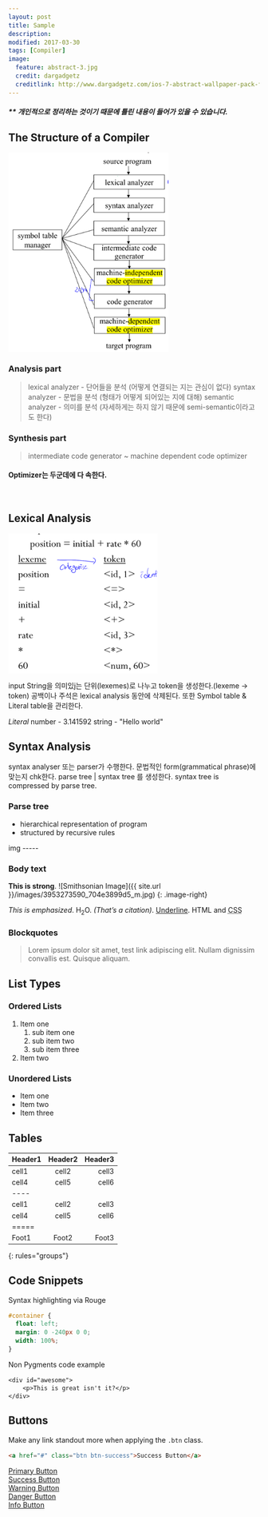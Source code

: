 ```yaml
---
layout: post
title: Sample
description:
modified: 2017-03-30
tags: [Compiler]
image:
  feature: abstract-3.jpg
  credit: dargadgetz
  creditlink: http://www.dargadgetz.com/ios-7-abstract-wallpaper-pack-for-iphone-5-and-ipod-touch-retina/
---
```

##### ** 개인적으로 정리하는 것이기 때문에 틀린 내용이 들어가 있을 수 있습니다.

## The Structure of a Compiler

<img src="/images/compiler/structureCompiler.png" height="400px" align="center" />


### Analysis part
> lexical analyzer - 단어들을 분석 (어떻게 연결되는 지는 관심이 없다)
> syntax analyzer - 문법을 분석 (형태가 어떻게 되어있는 지에 대해)
> semantic analyzer - 의미를 분석 (자세하게는 하지 않기 때문에 semi-semantic이라고도 한다)
### Synthesis part
> intermediate code generator ~ machine dependent code optimizer
#### Optimizer는 두군데에 다 속한다.
<br />

## Lexical Analysis

<img src="/images/compiler/lexical.png" height="280px" align = "center" />

input String을 의미있j는 단위(lexemes)로 나누고 token을 생성한다.(lexeme -> token)
공백이나 주석은 lexical analysis 동안에 삭제된다.
또한 Symbol table & Literal table을 관리한다.

*Literal*
number - 3.141592
string - "Hello world"



## Syntax Analysis

syntax analyser 또는 parser가 수행한다.
문법적인 form(grammatical phrase)에 맞는지 chk한다.
parse tree | syntax tree 를 생성한다.
syntax tree is compressed by parse tree.

### Parse tree
* hierarchical representation of program
* structured by recursive rules

img  -----







### Body text

**This is strong**.
![Smithsonian Image]({{ site.url }}/images/3953273590_704e3899d5_m.jpg)
{: .image-right}

*This is emphasized*.
H<sub>2</sub>O.
<cite>(That’s a citation)</cite>.
<u>Underline</u>.
HTML and <abbr title="cascading stylesheets">CSS</abbr>

### Blockquotes
> Lorem ipsum dolor sit amet, test link adipiscing elit. Nullam dignissim convallis est. Quisque aliquam.

## List Types

### Ordered Lists

1. Item one
   1. sub item one
   2. sub item two
   3. sub item three
2. Item two

### Unordered Lists

* Item one
* Item two
* Item three

## Tables

| Header1 | Header2 | Header3 |
|:--------|:-------:|--------:|
| cell1   | cell2   | cell3   |
| cell4   | cell5   | cell6   |
|----
| cell1   | cell2   | cell3   |
| cell4   | cell5   | cell6   |
|=====
| Foot1   | Foot2   | Foot3
{: rules="groups"}

## Code Snippets

Syntax highlighting via Rouge

```css
#container {
  float: left;
  margin: 0 -240px 0 0;
  width: 100%;
}
```

Non Pygments code example

    <div id="awesome">
        <p>This is great isn't it?</p>
    </div>

## Buttons

Make any link standout more when applying the `.btn` class.

```html
<a href="#" class="btn btn-success">Success Button</a>
```

<div markdown="0"><a href="#" class="btn">Primary Button</a></div>
<div markdown="0"><a href="#" class="btn btn-success">Success Button</a></div>
<div markdown="0"><a href="#" class="btn btn-warning">Warning Button</a></div>
<div markdown="0"><a href="#" class="btn btn-danger">Danger Button</a></div>
<div markdown="0"><a href="#" class="btn btn-info">Info Button</a></div>
